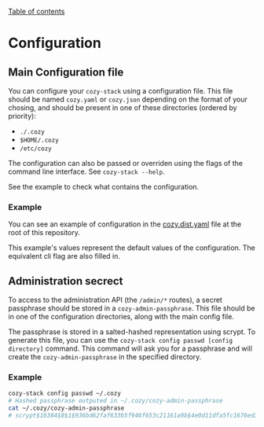 [Table of contents](README.md#table-of-contents)

# Configuration

## Main Configuration file

You can configure your `cozy-stack` using a configuration file. This file
should be named `cozy.yaml` or `cozy.json` depending on the format of your
chosing, and should be present in one of these directories (ordered by
priority):

-  `./.cozy`
-  `$HOME/.cozy`
-  `/etc/cozy`

The configuration can also be passed or overriden using the flags of the
command line interface. See `cozy-stack --help`.

See the example to check what contains the configuration.

### Example

You can see an example of configuration in the
[cozy.dist.yaml](../cozy.dist.yaml) file at the root of this repository.

This example's values represent the default values of the configuration. The
equivalent cli flag are also filled in.


## Administration secrect

To access to the administration API (the `/admin/*` routes), a secret passphrase should be stored in a `cozy-admin-passphrase`. This file should be in one of the configuration directories, along with the main config file.

The passphrase is stored in a salted-hashed representation using scrypt. To generate this file, you can use the `cozy-stack config passwd [config directory]` command. This command will ask you for a passphrase and will create the `cozy-admin-passphrase` in the specified directory.

### Example

```sh
cozy-stack config passwd ~/.cozy
# Hashed passphrase outputed in ~/.cozy/cozy-admin-passphrase
cat ~/.cozy/cozy-admin-passphrase
# scrypt$16384$8$1$936bd62faf633b5f946f653c21161a9b$4e0d11dfa5fc1676ed329938b11a6584d30e603e0d06b8a63a99e8cec392d682
```
